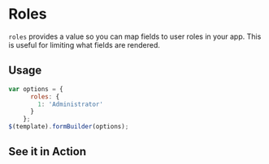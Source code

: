 # Roles
`roles` provides a value so you can map fields to user roles in your app. This is useful for limiting what fields are rendered.

## Usage
```javascript
var options = {
      roles: {
        1: 'Administrator'
      }
    };
$(template).formBuilder(options);
```


## See it in Action
<p data-height="525" data-theme-id="22927" data-slug-hash="KrQwyW" data-default-tab="result" data-user="kevinchappell" class="codepen"></p>
